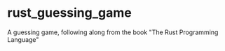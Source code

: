 # rust_guessing_game
A guessing game, following along from the book "The Rust Programming Language"
